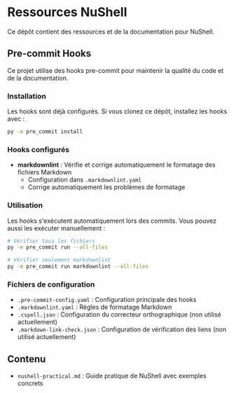# Ressources NuShell

Ce dépôt contient des ressources et de la documentation pour NuShell.

## Pre-commit Hooks

Ce projet utilise des hooks pre-commit pour maintenir la qualité du code et de la documentation.

### Installation

Les hooks sont déjà configurés. Si vous clonez ce dépôt, installez les hooks avec :

```bash
py -m pre_commit install
```

### Hooks configurés

- **markdownlint** : Vérifie et corrige automatiquement le formatage des fichiers Markdown
  - Configuration dans `.markdownlint.yaml`
  - Corrige automatiquement les problèmes de formatage

### Utilisation

Les hooks s'exécutent automatiquement lors des commits. Vous pouvez aussi les exécuter manuellement :

```bash
# Vérifier tous les fichiers
py -m pre_commit run --all-files

# Vérifier seulement markdownlint
py -m pre_commit run markdownlint --all-files
```

### Fichiers de configuration

- `.pre-commit-config.yaml` : Configuration principale des hooks
- `.markdownlint.yaml` : Règles de formatage Markdown
- `.cspell.json` : Configuration du correcteur orthographique (non utilisé actuellement)
- `.markdown-link-check.json` : Configuration de vérification des liens (non utilisé actuellement)

## Contenu

- `nushell-practical.md` : Guide pratique de NuShell avec exemples concrets
